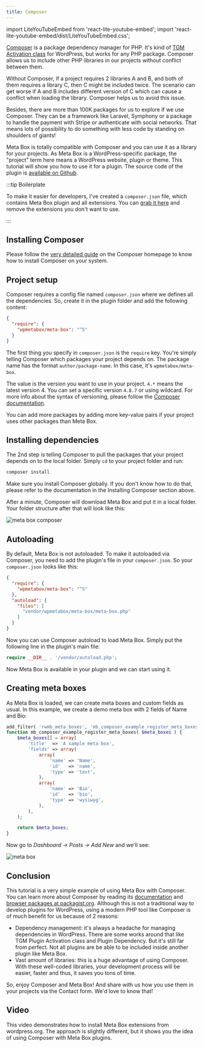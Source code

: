 ```yaml
---
title: Composer
---
```


import LiteYouTubeEmbed from 'react-lite-youtube-embed';
import 'react-lite-youtube-embed/dist/LiteYouTubeEmbed.css';

[Composer](https://getcomposer.org) is a package dependency manager for PHP. It's kind of [TGM Activation class](https://tgmpluginactivation.com) for WordPress, but works for any PHP package. Composer allows us to include other PHP libraries in our projects without conflict between them.

Without Composer, if a project requires 2 libraries A and B, and both of them requires a library C, then C might be included twice. The scenario can get worse if A and B includes different version of C which can cause a conflict when loading the library. Composer helps us to avoid this issue.

Besides, there are more than 100K packages for us to explore if we use Composer. They can be a framework like Laravel, Symphony or a package to handle the payment with Stripe or authenticate with social networks. That means lots of possibility to do something with less code by standing on shoulders of giants!

Meta Box is totally compatible with Composer and you can use it as a library for your projects. As Meta Box is a WordPress-specific package, the "project" term here means a WordPress website, plugin or theme. This tutorial will show you how to use it for a plugin. The source code of the plugin is [available on Github](https://github.com/wpmetabox/mb-composer-example).

:::tip Boilerplate

To make it easier for developers, I've created a `composer.json` file, which contains Meta Box plugin and all extensions. You can [grab it here](https://github.com/wpmetabox/library/blob/master/composer/composer.json) and remove the extensions you don't want to use.

:::

## Installing Composer

Please follow the [very detailed guide](https://getcomposer.org/doc/00-intro.md#installation-linux-unix-osx) on the Composer homepage to know how to install Composer on your system.

## Project setup

Composer requires a config file named `composer.json` where we defines all the dependencies. So, create it in the plugin folder and add the following content:

```json
{
  "require": {
    "wpmetabox/meta-box": "^5"
  }
}
```

The first thing you specify in `composer.json` is the `require` key. You're simply telling Composer which packages your project depends on. The package name has the format `author/package-name`. In this case, it's `wpmetabox/meta-box`.

The value is the version you want to use in your project. `4.*` means the latest version 4. You can set a specific version `4.8.7` or using wildcard. For more info about the syntax of versioning, please follow the [Composer documentation](https://getcomposer.org/doc/articles/versions.md).

You can add more packages by adding more key-value pairs if your project uses other packages than Meta Box.

## Installing dependencies

The 2nd step is telling Composer to pull the packages that your project depends on to the local folder. Simply `cd` to your project folder and run:

```bash
composer install
```

Make sure you install Composer globally. If you don't know how to do that, please refer to the documentation in the Installing Composer section above.

After a minute, Composer will download Meta Box and put it in a local folder. Your folder structure after that will look like this:

![meta box composer](https://i.imgur.com/22242cz.png)

## Autoloading

By default, Meta Box is not autoloaded. To make it autoloaded via Composer, you need to add the plugin's file in your `composer.json`. So your `composer.json` looks like this:

```json
{
  "require": {
    "wpmetabox/meta-box": "^5"
  },
  "autoload": {
    "files": [
      "vendor/wpmetabox/meta-box/meta-box.php"
    ]
  }
}
```

Now you can use Composer autoload to load Meta Box. Simply put the following line in the plugin's main file:

```php
require __DIR__ . '/vendor/autoload.php';
```

Now Meta Box is available in your plugin and we can start using it.

## Creating meta boxes

As Meta Box is loaded, we can create meta boxes and custom fields as usual. In this example, we create a demo meta box with 2 fields of Name and Bio:

```php
add_filter( 'rwmb_meta_boxes', 'mb_composer_example_register_meta_boxes' );
function mb_composer_example_register_meta_boxes( $meta_boxes ) {
    $meta_boxes[] = array(
        'title'  => 'A sample meta box',
        'fields' => array(
            array(
                'name' => 'Name',
                'id'   => 'name',
                'type' => 'text',
            ),
            array(
                'name' => 'Bio',
                'id'   => 'bio',
                'type' => 'wysiwyg',
            ),
        ),
    );

    return $meta_boxes;
}
```

Now go to *Dashboard &rarr; Posts &rarr; Add New* and we'll see:

![meta box](https://i.imgur.com/0RTrNFK.png)

## Conclusion

This tutorial is a very simple example of using Meta Box with Composer. You can learn more about Composer by reading its [documentation](https://getcomposer.org/doc/) and [browser packages at packagist.org](https://packagist.org/). Although this is not a traditional way to develop plugins for WordPress, using a modern PHP tool like Composer is of much benefit for us because of 2 reasons:

- Dependency management: it's always a headache for managing dependencies in WordPress. There are some works around that like TGM Plugin Activation class and Plugin Dependency. But it's still far from perfect. Not all plugins are be able to be included inside another plugin like Meta Box.
- Vast amount of libraries: this is a huge advantage of using Composer. With these well-coded libraries, your development process will be easier, faster and thus, it saves you tons of time.

So, enjoy Composer and Meta Box! And share with us how you use them in your projects via the Contact form. We'd love to know that!

## Video

This video demonstrates how to install Meta Box extensions from wordpress.org. The approach is slightly different, but it shows you the idea of using Composer with Meta Box plugins.

<LiteYouTubeEmbed id='khiCSMh3DY0' />

